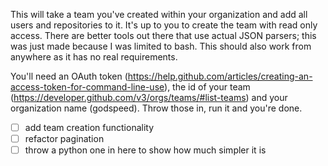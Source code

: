 This will take a team you've created within your organization and add all users and repositories to it.  It's up to you to create the team with read only access.  There are better tools out there that use actual JSON parsers; this was just made because I was limited to bash.  This should also work from anywhere as it has no real requirements.

You'll need an OAuth token (https://help.github.com/articles/creating-an-access-token-for-command-line-use), the id of your team (https://developer.github.com/v3/orgs/teams/#list-teams) and your organization name (godspeed).  Throw those in, run it and you're done.

- [ ] add team creation functionality
- [ ] refactor pagination
- [ ] throw a python one in here to show how much simpler it is
